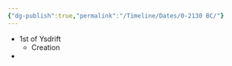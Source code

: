 ```yaml
---
{"dg-publish":true,"permalink":"/Timeline/Dates/0-2130 BC/"}
---
```


- 1st of Ysdrift
	- Creation
- 